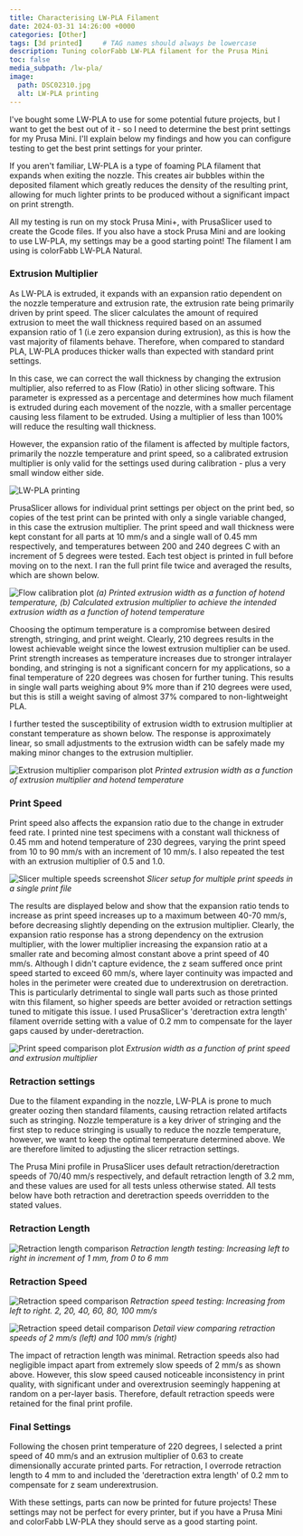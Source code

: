 ```yaml
---
title: Characterising LW-PLA Filament
date: 2024-03-31 14:26:00 +0000
categories: [Other]
tags: [3d printed]     # TAG names should always be lowercase
description: Tuning colorFabb LW-PLA filament for the Prusa Mini
toc: false
media_subpath: /lw-pla/
image:
  path: DSC02310.jpg
  alt: LW-PLA printing
---
```


I've bought some LW-PLA to use for some potential future projects, but I want to get the best out of it - so I need to determine the best print settings for my Prusa Mini. I'll explain below my findings and how you can configure testing to get the best print settings for your printer.

If you aren't familiar, LW-PLA is a type of foaming PLA filament that expands when exiting the nozzle. This creates air bubbles within the deposited filament which greatly reduces the density of the resulting print, allowing for much lighter prints to be produced without a significant impact on print strength.

All my testing is run on my stock Prusa Mini+, with PrusaSlicer used to create the Gcode files. If you also have a stock Prusa Mini and are looking to use LW-PLA, my settings may be a good starting point! The filament I am using is colorFabb LW-PLA Natural.

### Extrusion Multiplier

As LW-PLA is extruded, it expands with an expansion ratio dependent on the nozzle temperature and extrusion rate, the extrusion rate being primarily driven by print speed. The slicer calculates the amount of required extrusion to meet the wall thickness required based on an assumed expansion ratio of 1 (i.e zero expansion during extrusion), as this is how the vast majority of filaments behave. Therefore, when compared to standard PLA, LW-PLA produces thicker walls than expected with standard print settings.

In this case, we can correct the wall thickness by changing the extrusion multiplier, also referred to as Flow (Ratio) in other slicing software. This parameter is expressed as a percentage and determines how much filament is extruded during each movement of the nozzle, with a smaller percentage causing less filament to be extruded. Using a multiplier of less than 100% will reduce the resulting wall thickness.

However, the expansion ratio of the filament is affected by multiple factors, primarily the nozzle temperature and print speed, so a calibrated extrusion multiplier is only valid for the settings used during calibration - plus a very small window either side.

![LW-PLA printing](DSC02310.jpg)

PrusaSlicer allows for individual print settings per object on the print bed, so copies of the test print can be printed with only a single variable changed, in this case the extrusion multiplier. The print speed and wall thickness were kept constant for all parts at 10 mm/s and a single wall of 0.45 mm respectively, and temperatures between 200 and 240 degrees C with an increment of 5 degrees were tested. Each test object is printed in full before moving on to the next. I ran the full print file twice and averaged the results, which are shown below.

![Flow calibration plot](flow_calibration.png)
_(a) Printed extrusion width as a function of hotend temperature, (b) Calculated extrusion multiplier to achieve the intended extrusion width as a function of hotend temperature_

Choosing the optimum temperature is a compromise between desired strength, stringing, and print weight. Clearly, 210 degrees results in the lowest achievable weight since the lowest extrusion multiplier can be used. Print strength increases as temperature increases due to stronger intralayer bonding, and stringing is not a significant concern for my applications, so a final temperature of 220 degrees was chosen for further tuning. This results in single wall parts weighing about 9% more than if 210 degrees were used, but this is still a weight saving of almost 37% compared to non-lightweight PLA.

I further tested the susceptibility of extrusion width to extrusion multiplier at constant temperature as shown below. The response is approximately linear, so small adjustments to the extrusion width can be safely made my making minor changes to the extrusion multiplier.

![Extrusion multiplier comparison plot](multiplier_plot.png)
_Printed extrusion width as a function of extrusion multiplier and hotend temperature_

### Print Speed

Print speed also affects the expansion ratio due to the change in extruder feed rate. I printed nine test specimens with a constant wall thickness of 0.45 mm and hotend temperature of 230 degrees, varying the print speed from 10 to 90 mm/s with an increment of 10 mm/s. I also repeated the test with an extrusion multiplier of 0.5 and 1.0.

![Slicer multiple speeds screenshot](slicer_shot1.png)
_Slicer setup for multiple print speeds in a single print file_

The results are displayed below and show that the expansion ratio tends to increase as print speed increases up to a maximum between 40-70 mm/s, before decreasing slightly depending on the extrusion multiplier. Clearly, the expansion ratio response has a strong dependency on the extrusion multiplier, with the lower multiplier increasing the expansion ratio at a smaller rate and becoming almost constant above a print speed of 40 mm/s. Although I didn't capture evidence, the z seam suffered once print speed started to exceed 60 mm/s, where layer continuity was impacted and holes in the perimeter were created due to underextrusion on deretraction. This is particularly detrimental to single wall parts such as those printed witn this filament, so higher speeds are better avoided or retraction settings tuned to mitigate this issue. I used PrusaSlicer's 'deretraction extra length' filament override setting with a value of 0.2 mm to compensate for the layer gaps caused by under-deretraction.

![Print speed comparison plot](speed_plot.png)
_Extrusion width as a function of print speed and extrusion multiplier_

### Retraction settings

Due to the filament expanding in the nozzle, LW-PLA is prone to much greater oozing then standard filaments, causing retraction related artifacts such as stringing. Nozzle temperature is a key driver of stringing and the first step to reduce stringing is usually to reduce the nozzle temperature, however, we want to keep the optimal temperature determined above. We are therefore limited to adjusting the slicer retraction settings.

The Prusa Mini profile in PrusaSlicer uses default retraction/deretraction speeds of 70/40 mm/s respectively, and default retraction length of 3.2 mm, and these values are used for all tests unless otherwise stated. All tests below have both retraction and deretraction speeds overridden to the stated values.

### Retraction Length

![Retraction length comparison](retraction_length-1.jpg)
_Retraction length testing: Increasing left to right in increment of 1 mm, from 0 to 6 mm_

### Retraction Speed

![Retraction speed comparison](retraction_speed-1.jpg)
_Retraction speed testing: Increasing from left to right. 2, 20, 40, 60, 80, 100 mm/s_

![Retraction speed detail comparison](retraction_speed_detail.jpg)
_Detail view comparing retraction speeds of 2 mm/s (left) and 100 mm/s (right)_

The impact of retraction length was minimal. Retraction speeds also had negligible impact apart from extremely slow speeds of 2 mm/s as shown above. However, this slow speed caused noticeable inconsistency in print quality, with significant under and overextrusion seemingly happening at random on a per-layer basis. Therefore, default retraction speeds were retained for the final print profile.

### Final Settings

Following the chosen print temperature of 220 degrees, I selected a print speed of 40 mm/s and an extrusion multiplier of 0.63 to create dimensionally accurate printed parts. For retraction, I overrode retraction length to 4 mm to and included the 'deretraction extra length' of 0.2 mm to compensate for z seam underextrusion.

With these settings, parts can now be printed for future projects! These settings may not be perfect for every printer, but if you have a Prusa Mini and colorFabb LW-PLA they should serve as a good starting point.
